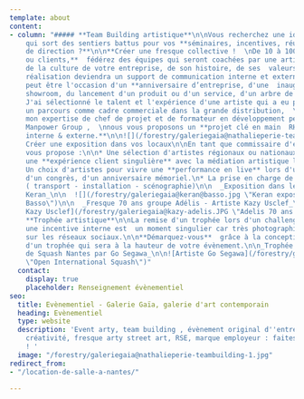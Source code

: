 ```yaml
---
template: about
content:
- column: "##### **Team Building artistique**\n\nVous recherchez une idée originale,
    qui sort des sentiers battus pour vos **séminaires, incentives, réunions de comité
    de direction ?**\n\n**Créer une fresque collective !  \nDe 10 à 1000 collaborateurs
    ou clients,**  fédérez des équipes qui seront coachées par une artiste autour
    de la culture de votre entreprise, de son histoire, de ses  valeurs.  \nCette
    réalisation deviendra un support de communication interne et externe.  \nCet évènement
    peut être l'occasion d'un **anniversaire d’entreprise, d'une  inauguration d'un
    showroom, du lancement d'un produit ou d'un service, d'un arbre de Noël ...**\n\n**++**
    J'ai sélectionné le talent et l'expérience d'une artiste qui a eu précédemment
    un parcours comme cadre commerciale dans la grande distribution,  \nAssocié à
    mon expertise de chef de projet et de formateur en développement personnel pour
    Manpower Group ,  \nnous vous proposons un **projet clé en main  RH - RSE - Communication
    interne & externe.**\n\n![](/forestry/galeriegaia@nathalieperie-teambuilding.jpg)\n\n![](/forestry/galeriegaia@nathalieperie-fresqueRSE.jpg)\n\n#####
    Créer une exposition dans vos locaux\n\nEn tant que commissaire d'exposition je
    vous propose :\n\n* Une sélection d'artistes régionaux ou nationaux  pour créer
    une **expérience client singulière** avec la médiation artistique lors du vernissage\n*
    Un choix d'artistes pour vivre une **performance en live** lors d'une soirée privée,
    d'un congrès, d'un anniversaire mémoriel.\n* La prise en charge de toute la logistique
    ( transport - installation - scénographie)\n\n  _Exposition dans le hall du groupe
    Keran_\n\n  ![](/forestry/galeriegaia@keran@basso.jpg \"Keran exposition Giani
    Basso\")\n\n  _Fresque 70 ans groupe Adélis - Artiste Kazy Usclef_\n\n  ![Artiste
    Kazy Usclef](/forestry/galeriegaia@kazy-adelis.JPG \"Adelis 70 ans \")\n\n#####
    **Trophée artistique**\n\nLa remise d'un trophée lors d'un challenge sportif ou
    une incentive interne est  un moment singulier car très photographié et diffusé
    sur les réseaux sociaux.\n\n**Démarquez-vous**  grâce à la conception par un artiste
    d'un trophée qui sera à la hauteur de votre évènement.\n\n_Trophée de l'Open International
    de Squash Nantes par Go Segawa_\n\n![Artiste Go Segawa](/forestry/galeriegaia@opensquash2018.jpg
    \"Open International Squash\")"
  contact:
    display: true
    placeholder: Renseignement évènementiel
seo:
  title: Evènementiel - Galerie Gaïa, galerie d'art contemporain
  heading: Evènementiel
  type: website
  description: 'Event arty, team building , évènement original d''entreprise, esprit
    créativité, fresque arty street art, RSE, marque employeur : faites appel à nous
    ! '
  image: "/forestry/galeriegaia@nathalieperie-teambuilding-1.jpg"
redirect_from:
- "/location-de-salle-a-nantes/"

---
```

